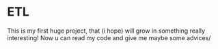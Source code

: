 # ETL
This is my first huge project, that (i hope) will grow in something really interesting!
Now u can read my code and give me maybe some advices/
